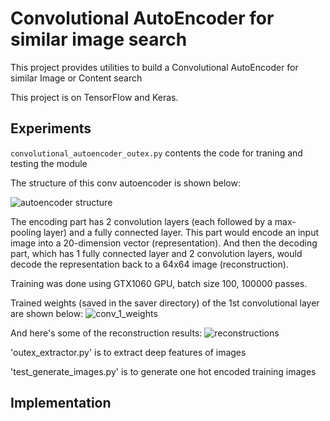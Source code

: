 # Convolutional AutoEncoder for similar image search

This project provides utilities to build a  Convolutional AutoEncoder for similar Image or Content search

This project is on TensorFlow and Keras.


## Experiments

`convolutional_autoencoder_outex.py` contents the code for traning and testing the module

The structure of this conv autoencoder is shown below:

![autoencoder structure](https://cloud.githubusercontent.com/assets/13087207/23317657/540f170a-fa9d-11e6-9bcb-8b529a805a9f.png)

The encoding part has 2 convolution layers (each followed by a max-pooling layer) and a fully connected layer. This part
would encode an input image into a 20-dimension vector (representation). And then the decoding part, which has 1 fully connected layer
and 2 convolution layers, would decode the representation back to a 64x64 image (reconstruction).

Training was done using GTX1060 GPU, batch size 100, 100000 passes.

Trained weights (saved in the saver directory) of the 1st convolutional layer are shown below:
![conv_1_weights](https://github.com/surajitsaikia27/ConvAutoEncoder_LatentFeatures/blob/master/intial.png)

And here's some of the reconstruction results:
![reconstructions](https://github.com/surajitsaikia27/ConvAutoEncoder_LatentFeatures/blob/master/activation.png)

'outex_extractor.py' is to extract deep features of images

'test_generate_images.py' is to generate one hot encoded training images

## Implementation

